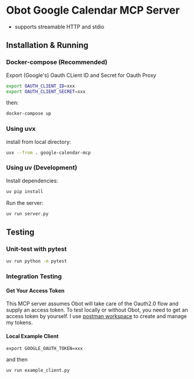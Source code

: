 # Obot Google Calendar MCP Server

- supports streamable HTTP and stdio

## Installation & Running

### Docker-compose (Recommended)
Export (Google's) Oauth CLient ID and Secret for Oauth Proxy
```bash
export OAUTH_CLIENT_ID=xxx
export OAUTH_CLIENT_SECRET=xxx
```

then:
```bash
docker-compose up
```

### Using uvx 
install from local directory:
```bash
uvx --from . google-calendar-mcp
```

### Using uv (Development)
Install dependencies:
```bash
uv pip install
```

Run the server:
```bash
uv run server.py
```

## Testing

### Unit-test with pytest
```bash
uv run python -m pytest
```

### Integration Testing

#### Get Your Access Token
This MCP server assumes Obot will take care of the Oauth2.0 flow and supply an access token. To test locally or without Obot, you need to get an access token by yourself. I use [postman workspace](https://blog.postman.com/how-to-access-google-apis-using-oauth-in-postman/) to create and manage my tokens.

#### Local Example Client
```
export GOOGLE_OAUTH_TOKEN=xxx
```
and then
```
uv run example_client.py
```